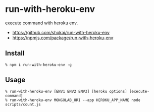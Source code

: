 # run-with-heroku-env

execute command with heroku env.

- https://github.com/shokai/run-with-heroku-env
- https://npmjs.com/package/run-with-heroku-env

## Install

    % npm i run-with-heroku-env -g

## Usage

    % run-with-heroku-env [ENV1 ENV2 ENV3] [heroku options] [execute-command]
    % run-with-heroku-env MONGOLAB_URI --app HEROKU_APP_NAME node scripts/count.js
